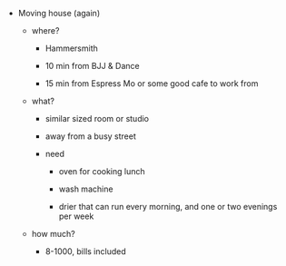 - Moving house (again)
	 - where?
		 - Hammersmith

		 - 10 min from BJJ & Dance

		 - 15 min from Espress Mo or some good cafe to work from

	 - what?
		 - similar sized room or studio

		 - away from a busy street

		 - need
			 - oven for cooking lunch

			 - wash machine

			 - drier that can run every morning, and one or two evenings per week

	 - how much? 
		 - 8-1000, bills included
